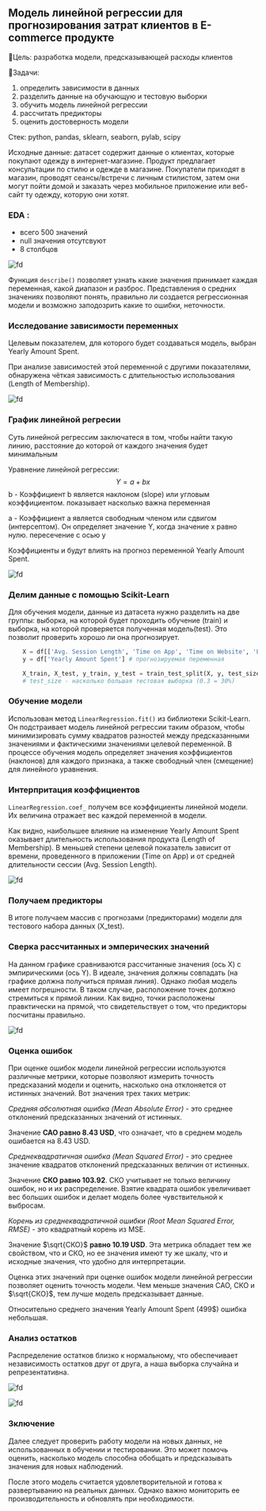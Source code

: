 ## Модель линейной регрессии для прогнозирования затрат клиентов в E-commerce продукте

:dart:Цель: разработка модели, предсказывающей расходы клиентов

:memo:Задачи: 
1. определить зависимости в данных
2. разделить данные на обучающую и тестовую выборки
3. обучить модель линейной регрессии
4. рассчитать предикторы
5. оценить достоверность модели

Стек: python, pandas, sklearn, seaborn, pylab, scipy

Исходные данные: датасет содержит данные о клиентах, которые покупают одежду в интернет-магазине. Продукт предлагает консультации по стилю и одежде в магазине. Покупатели приходят в магазин, проводят сеансы/встречи с личным стилистом, затем они могут пойти домой и заказать через мобильное приложение или веб-сайт ту одежду, которую они хотят.

###  **EDA :**
- всего 500 значений 
- null значения отсутсвуют
- 8 столбцов

![fd](images/Screenshot_1.png)

Функция `describe()` позволяет узнать какие значения принимает каждая переменная, какой диапазон и разброс. Представления о средних значениях позволяют понять, правильно ли создается регрессионная модели и возможно заподозрить какие то ошибки, неточности.

### **Исследование зависимости переменных**
Целевым показателем, для которого будет создаваться модель, выбран Yearly Amount Spent. 

При анализе зависимостей этой переменной с другими показателями, обнаружена чёткая зависимость с длительностью использования (Length of Membership).

![fd](images/Screenshot_5.png)

### **График линейной регресии**
Суть линейной регрессим заключатеся в том, чтобы найти такую линию, расстояние до которой от каждого значения будет минимальным

Уравнение линейной регрессии: 
$$ Y=a+bx $$ 
b  - Коэффициент b является наклоном (slope) или угловым коэффициентом. показывает насколько важна переменная 

a - Коэффициент a является свободным членом или сдвигом (интерсептом). Он определяет значение Y, когда значение x равно нулю. пересечение с осью y

Коэффициенты и будут влиять на прогноз переменной Yearly Amount Spent.

![fd](images/Screenshot_3.png)

### **Делим данные с помощью Scikit-Learn**
Для обучения модели, данные из датасета нужно разделить на две группы: выборка, на которой будет проходить обучение (train) и выборка, на которой проверяется полученная модель(test). Это позволит проверить хорошо ли она прогнозирует.

```python
    X = df[['Avg. Session Length', 'Time on App', 'Time on Website', 'Length of Membership']] # датасет с предикторами
    y = df['Yearly Amount Spent'] # прогнозируемая переменная

    X_train, X_test, y_train, y_test = train_test_split(X, y, test_size=0.3, random_state=42) 
    # test_size - насколько большая тестовая выборка (0.3 = 30%) 
```


### **Обучение модели**

Использован метод `LinearRegression.fit()` из библиотеки Scikit-Learn. Он подстраивает модель линейной регрессии таким образом, чтобы минимизировать сумму квадратов разностей между предсказанными значениями и фактическими значениями целевой переменной. В процессе обучения модель определяет значения коэффициентов (наклонов) для каждого признака, а также свободный член (смещение) для линейного уравнения.

### **Интерпритация коэффициентов**

`LinearRegression.coef_` получем все коэффициенты линейной модели.
Их величина отражает вес каждой переменной в модели.

Как видно, наибольшее влияние на изменение Yearly Amount Spent оказывает длительность использования продукта (Length of Membership). В меньшей степени целевой показатель зависит от времени, проведенного в приложении (Time on App) и от средней длительности сессии (Avg. Session Length).

![fd](images/Screenshot_10.png)

### **Получаем предикторы**

В итоге получаем массив с прогнозами (предикторами) модели для тестового набора данных (X_test).

### **Сверка рассчитанных и эмперических значений**
На данном графике сравниваются рассчитанные значения (ось X) с эмпирическими (ось Y). В идеале, значения должны совпадать (на графике должна получиться прямая линия). Однако любая модель имеет погрешности. В таком случае, расположение точек должно стремиться к прямой линии. Как видно, точки расположены правктически на прямой, что свидетельствует о том, что предикторы посчитаны правильно.

![fd](images/Screenshot_2.png)

### **Оценка ошибок**
При оценке ошибок модели линейной регрессии используются различные метрики, которые позволяют измерить точность предсказаний модели и оценить, насколько она отклоняется от истинных значений. Вот значения трех таких метрик:

*Средняя абсолютная ошибка (Mean Absolute Error)* - это среднее отклонений предсказанных значений от истинных. 

Значение **САО равно 8.43 USD**, что означает, что в среднем модель ошибается на 8.43 USD.

*Среднеквадратичная ошибка (Mean Squared Error)* - это среднее значение квадратов отклонений предсказанных величин от истинных. 

Значение **СКО равно 103.92**. СКО учитывает не только величину ошибок, но и их распределение. Взятие квадрата ошибок увеличивает вес больших ошибок и делает модель более чувствительной к выбросам.

*Корень из среднеквадратичной ошибки (Root Mean Squared Error, RMSE)* - это квадратный корень из MSE. 

Значение $\sqrt{СКО}$ **равно 10.19 USD**. Эта метрика обладает тем же свойством, что и СКО, но ее значения имеют ту же шкалу, что и исходные значения, что удобно для интерпретации.

Оценка этих значений при оценке ошибок модели линейной регрессии позволяет оценить точность модели. Чем меньше значения САО, СКО и $\sqrt{СКО}$, тем лучше модель предсказывает данные.

Относительно среднего значения Yearly Amount Spent (499$) ошибка небольшая.

### **Анализ остатков**

Распределение остатков близко к нормальному, что обеспечивает независимость остатков друг от друга, а наша выборка случайна и репрезентативна.

![fd](images/Screenshot_4.png)



![fd](images/Screenshot_7.png)


### **Зключение**
Далее следует проверить работу модели на новых данных, не использованных в обучении и тестировании. Это может помочь оценить, насколько модель способна обобщать и предсказывать значения для новых наблюдений.

После этого модель считается удовлетворительной и готова к развертыванию на реальных данных.
Однако важно мониторить ее производительность и обновлять при необходимости.

